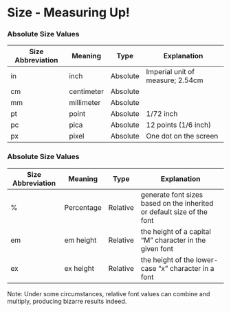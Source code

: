 # Size - Measuring Up!

### Absolute Size Values 
| Size Abbreviation  | Meaning  | Type | Explanation |
| ----  | ----  | ---- | ---- |
| in  | inch | Absolute  | Imperial unit of measure; 2.54cm |
| cm  | centimeter | Absolute  | |
| mm  | millimeter | Absolute  | |
| pt  | point  | Absolute  | 1/72 inch |
| pc  | pica  | Absolute  | 12 points (1/6 inch) |
| px  | pixel  | Absolute  | One dot on the screen |

### Absolute Size Values 
| Size Abbreviation  | Meaning  | Type | Explanation |
| ----  | ----  | ---- | ---- |
| % | Percentage | Relative | generate font sizes based on the inherited or default size of the font |
| em | em height | Relative | the height of a capital “M” character in the given font |
| ex | ex height | Relative | the height of the lower-case “x” character in a font |

Note: Under some circumstances, relative font values can combine and multiply, producing bizarre results indeed.
